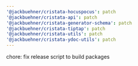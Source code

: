 ```yaml
---
'@jackbuehner/cristata-hocuspocus': patch
'@jackbuehner/cristata-api': patch
'@jackbuehner/cristata-generator-schema': patch
'@jackbuehner/cristata-tiptap': patch
'@jackbuehner/cristata-utils': patch
'@jackbuehner/cristata-ydoc-utils': patch
---
```


chore: fix release script to build packages
